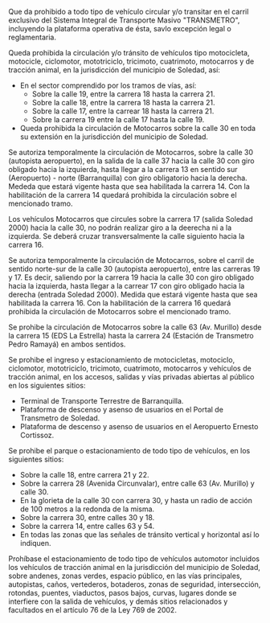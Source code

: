 Que da prohibido a todo tipo de vehículo circular y/o transitar en el carril exclusivo del Sistema Integral de Transporte Masivo "TRANSMETRO", incluyendo la plataforma operativa de ésta, savlo excepción legal o reglamentaria.

Queda prohibida la circulación y/o tránsito de vehículos tipo motocicleta, motocicle, ciclomotor, mototriciclo, tricimoto, cuatrimoto, motocarros y de tracción animal, en la jurisdicción del municipio de Soledad, así:

- En el sector comprendido por los tramos de vías, así:
  - Sobre la calle 19, entre la carrera 18 hasta la carrera 21.
  - Sobre la calle 18, entre la carrera 18 hasta la carrera 21.
  - Sobre la calle 17, entre la carrear 18 hasta la carrera 21.
  - Sobre la carrera 19 entre la calle 17 hasta la calle 19.
- Queda prohibida la circulación de Motocarros sobre la calle 30 en toda su extensión en la jurisdicción del municipio de Soledad.

Se autoriza temporalmente la circulación de Motocarros, sobre la calle 30 (autopista aeropuerto), en la salida de la calle 37 hacia la calle 30 con giro obligado hacia la izquierda, hasta llegar a la carrera 13 en sentido sur (Aeropuerto) - norte (Barranquilla) con giro obligatorio hacia la derecha. Mededa que estará vigente hasta que sea habilitada la carrera 14. Con la habilitación de la carrera 14 quedará prohibida la circulación sobre el mencionado tramo.

Los vehículos Motocarros que circules sobre la carrera 17 (salida Soledad 2000) hacia la calle 30, no podrán realizar giro a la deerecha ni a la izquierda. Se deberá cruzar transversalmente la calle siguiento hacia la carrera 16.

Se autoriza temporalmente la circulación de Motocarros, sobre el carril de sentido norte-sur de la calle 30 (autopista aeropuerto), entre las carreras 19 y 17. Es decir, saliendo por la carrera 19 hacia la calle 30 con giro obligado hacia la izquierda, hasta llegar a la carrear 17 con giro obligado hacia la derecha (entrada Soledad 2000). Medida que estará vigente hasta que sea habilitada la carrera 16. Con la habilitación de la carrera 16 quedará prohibida la circulación de Motocarros sobre el mencionado tramo.

Se prohibe la circulación de Motocarros sobre la calle 63 (Av. Murillo) desde la carrera 15 (EDS La Estrella) hasta la carrera 24 (Estación de Transmetro Pedro Ramayá) en ambos sentidos.

Se prohibe el ingreso y estacionamiento de motocicletas, motociclo, ciclomotor, mototriciclo, tricimoto, cuatrimoto, motocarros y vehículos de tracción animal, en los accesos, salidas y vías privadas abiertas al público en los siguientes sitios:

- Terminal de Transporte Terrestre de Barranquilla.
- Plataforma de descenso y asenso de usuarios en el Portal de Transmetro de Soledad.
- Plataforma de descenso y asenso de usuarios en el Aeropuerto Ernesto Cortissoz.

Se prohibe el parque o estacionamiento de todo tipo de vehículos, en los siguientes sitios:

- Sobre la calle 18, entre carrera 21 y 22.
- Sobre la carrera 28 (Avenida Circunvalar), entre calle 63 (Av. Murillo) y calle 30.
- En la glorieta de la calle 30 con carrera 30, y hasta un radio de acción de 100 metros a la redonda de la misma.
- Sobre la carrera 30, entre calles 30 y 18.
- Sobre la carrera 14, entre calles 63 y 54.
- En todas las zonas que las señales de tránsito vertical y horizontal así lo indiquen.

Prohíbase el estacionamiento de todo tipo de vehículos automotor incluidos los vehículos de tracción animal en la jurisdicción del municipio de Soledad, sobre andenes, zonas verdes, espacio público, en las vías principales, autopistas, caños, vertederos, botaderos, zonas de seguridad, intersección, rotondas, puentes, viaductos, pasos bajos, curvas, lugares donde se interfiere con la salida de vehículos, y demás sitios relacionados y facultados en el artículo 76 de la Ley 769 de 2002.
